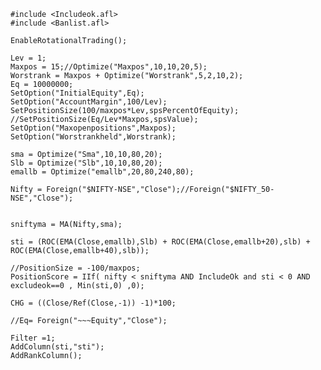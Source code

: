     #include <Includeok.afl>
    #include <Banlist.afl>

    EnableRotationalTrading();

    Lev = 1;
    Maxpos = 15;//Optimize("Maxpos",10,10,20,5);
    Worstrank = Maxpos + Optimize("Worstrank",5,2,10,2);
    Eq = 10000000;
    SetOption("InitialEquity",Eq);
    SetOption("AccountMargin",100/Lev);
    SetPositionSize(100/maxpos*Lev,spsPercentOfEquity);
    //SetPositionSize(Eq/Lev*Maxpos,spsValue);
    SetOption("Maxopenpositions",Maxpos);
    SetOption("Worstrankheld",Worstrank);

    sma = Optimize("Sma",10,10,80,20);
    Slb = Optimize("Slb",10,10,80,20);
    emallb = Optimize("emallb",20,80,240,80);

    Nifty = Foreign("$NIFTY-NSE","Close");//Foreign("$NIFTY_50-NSE","Close");


    sniftyma = MA(Nifty,sma);

    sti = (ROC(EMA(Close,emallb),Slb) + ROC(EMA(Close,emallb+20),slb) + ROC(EMA(Close,emallb+40),slb));

    //PositionSize = -100/maxpos;
    PositionScore = IIf( nifty < sniftyma AND IncludeOk and sti < 0 AND excludeok==0 , Min(sti,0) ,0);

    CHG = ((Close/Ref(Close,-1)) -1)*100;

    //Eq= Foreign("~~~Equity","Close");

    Filter =1;
    AddColumn(sti,"sti");
    AddRankColumn();
